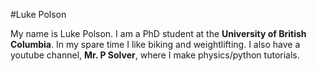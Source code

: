 #Luke Polson

My name is Luke Polson. I am a PhD student at the **University of British Columbia**. In my spare time I like biking and weightlifting. I also have a youtube channel, **Mr. P Solver**, where I make physics/python tutorials.